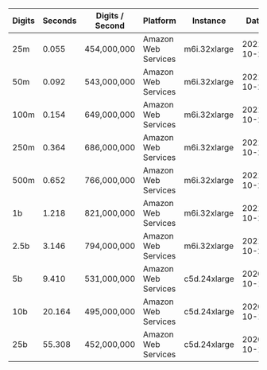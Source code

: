 | Digits | Seconds | Digits / Second | Platform | Instance | Date | Files |
| ------ | ------- | --------------- | -------- | -------- | ---- | ----- |
| 25m | 0.055 | 454,000,000 | Amazon Web Services | m6i.32xlarge | 2021-10-29 | [cfg](../Amazon%20Web%20Services/m6i.32xlarge/Cbrt%282%29%20%5BNative2%5D/Cbrt%282%29%20-%2020211029-151844.cfg) [out](../Amazon%20Web%20Services/m6i.32xlarge/Cbrt%282%29%20%5BNative2%5D/Cbrt%282%29%20-%2020211029-151844.out) [txt](../Amazon%20Web%20Services/m6i.32xlarge/Cbrt%282%29%20%5BNative2%5D/Cbrt%282%29%20-%2020211029-151844.txt) |
| 50m | 0.092 | 543,000,000 | Amazon Web Services | m6i.32xlarge | 2021-10-29 | [cfg](../Amazon%20Web%20Services/m6i.32xlarge/Cbrt%282%29%20%5BNative2%5D/Cbrt%282%29%20-%2020211029-155930.cfg) [out](../Amazon%20Web%20Services/m6i.32xlarge/Cbrt%282%29%20%5BNative2%5D/Cbrt%282%29%20-%2020211029-155930.out) [txt](../Amazon%20Web%20Services/m6i.32xlarge/Cbrt%282%29%20%5BNative2%5D/Cbrt%282%29%20-%2020211029-155930.txt) |
| 100m | 0.154 | 649,000,000 | Amazon Web Services | m6i.32xlarge | 2021-10-29 | [cfg](../Amazon%20Web%20Services/m6i.32xlarge/Cbrt%282%29%20%5BNative2%5D/Cbrt%282%29%20-%2020211029-155941.cfg) [out](../Amazon%20Web%20Services/m6i.32xlarge/Cbrt%282%29%20%5BNative2%5D/Cbrt%282%29%20-%2020211029-155941.out) [txt](../Amazon%20Web%20Services/m6i.32xlarge/Cbrt%282%29%20%5BNative2%5D/Cbrt%282%29%20-%2020211029-155941.txt) |
| 250m | 0.364 | 686,000,000 | Amazon Web Services | m6i.32xlarge | 2021-10-29 | [cfg](../Amazon%20Web%20Services/m6i.32xlarge/Cbrt%282%29%20%5BNative2%5D/Cbrt%282%29%20-%2020211029-155946.cfg) [out](../Amazon%20Web%20Services/m6i.32xlarge/Cbrt%282%29%20%5BNative2%5D/Cbrt%282%29%20-%2020211029-155946.out) [txt](../Amazon%20Web%20Services/m6i.32xlarge/Cbrt%282%29%20%5BNative2%5D/Cbrt%282%29%20-%2020211029-155946.txt) |
| 500m | 0.652 | 766,000,000 | Amazon Web Services | m6i.32xlarge | 2021-10-29 | [cfg](../Amazon%20Web%20Services/m6i.32xlarge/Cbrt%282%29%20%5BNative2%5D/Cbrt%282%29%20-%2020211029-170843.cfg) [out](../Amazon%20Web%20Services/m6i.32xlarge/Cbrt%282%29%20%5BNative2%5D/Cbrt%282%29%20-%2020211029-170843.out) [txt](../Amazon%20Web%20Services/m6i.32xlarge/Cbrt%282%29%20%5BNative2%5D/Cbrt%282%29%20-%2020211029-170843.txt) |
| 1b | 1.218 | 821,000,000 | Amazon Web Services | m6i.32xlarge | 2021-10-29 | [cfg](../Amazon%20Web%20Services/m6i.32xlarge/Cbrt%282%29%20%5BNative2%5D/Cbrt%282%29%20-%2020211029-170848.cfg) [out](../Amazon%20Web%20Services/m6i.32xlarge/Cbrt%282%29%20%5BNative2%5D/Cbrt%282%29%20-%2020211029-170848.out) [txt](../Amazon%20Web%20Services/m6i.32xlarge/Cbrt%282%29%20%5BNative2%5D/Cbrt%282%29%20-%2020211029-170848.txt) |
| 2.5b | 3.146 | 794,000,000 | Amazon Web Services | m6i.32xlarge | 2021-10-29 | [cfg](../Amazon%20Web%20Services/m6i.32xlarge/Cbrt%282%29%20%5BNative2%5D/Cbrt%282%29%20-%2020211029-202624.cfg) [out](../Amazon%20Web%20Services/m6i.32xlarge/Cbrt%282%29%20%5BNative2%5D/Cbrt%282%29%20-%2020211029-202624.out) [txt](../Amazon%20Web%20Services/m6i.32xlarge/Cbrt%282%29%20%5BNative2%5D/Cbrt%282%29%20-%2020211029-202624.txt) |
| 5b | 9.410 | 531,000,000 | Amazon Web Services | c5d.24xlarge | 2020-10-10 | [cfg](../Amazon%20Web%20Services/c5d.24xlarge/Cbrt%282%29%20%5BNative2%5D/Cbrt%282%29%20-%2020201010-191549.cfg) [out](../Amazon%20Web%20Services/c5d.24xlarge/Cbrt%282%29%20%5BNative2%5D/Cbrt%282%29%20-%2020201010-191549.out) [txt](../Amazon%20Web%20Services/c5d.24xlarge/Cbrt%282%29%20%5BNative2%5D/Cbrt%282%29%20-%2020201010-191549.txt) |
| 10b | 20.164 | 495,000,000 | Amazon Web Services | c5d.24xlarge | 2020-10-10 | [cfg](../Amazon%20Web%20Services/c5d.24xlarge/Cbrt%282%29%20%5BNative2%5D/Cbrt%282%29%20-%2020201010-191743.cfg) [out](../Amazon%20Web%20Services/c5d.24xlarge/Cbrt%282%29%20%5BNative2%5D/Cbrt%282%29%20-%2020201010-191743.out) [txt](../Amazon%20Web%20Services/c5d.24xlarge/Cbrt%282%29%20%5BNative2%5D/Cbrt%282%29%20-%2020201010-191743.txt) |
| 25b | 55.308 | 452,000,000 | Amazon Web Services | c5d.24xlarge | 2020-10-10 | [cfg](../Amazon%20Web%20Services/c5d.24xlarge/Cbrt%282%29%20%5BNative2%5D/Cbrt%282%29%20-%2020201010-192224.cfg) [out](../Amazon%20Web%20Services/c5d.24xlarge/Cbrt%282%29%20%5BNative2%5D/Cbrt%282%29%20-%2020201010-192224.out) [txt](../Amazon%20Web%20Services/c5d.24xlarge/Cbrt%282%29%20%5BNative2%5D/Cbrt%282%29%20-%2020201010-192224.txt) |
